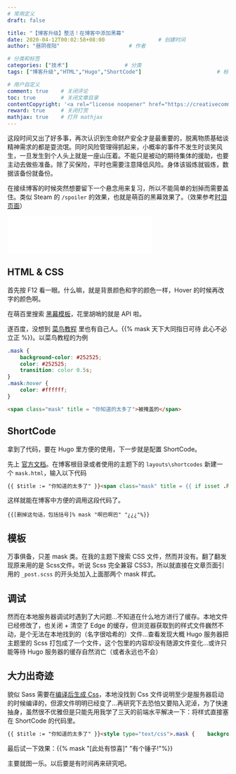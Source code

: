 ```yaml
---
# 常用定义
draft: false	                

title: "【博客升级】整活！在博客中添加黑幕"
date: 2020-04-12T00:02:58+08:00					# 创建时间
author: "昼阴夜阳"             			# 作者

# 分类和标签
categories: ["技术"]		            # 分类
tags: ["博客升级","HTML","Hugo","ShortCode"]  						# 标签，可设置多个，用逗号隔开。Hugo会自动生成标签的子URL

# 用户自定义
comment: true	 # 关闭评论
toc: true	 	 # 关闭文章目录
contentCopyright: '<a rel="license noopener" href="https://creativecommons.org/licenses/by-nc-nd/4.0/" target="_blank">CC BY-NC-ND 4.0</a>'	#自定义文章的版权规则
reward: true     # 关闭打赏
mathjax: true    # 打开 mathjax
---
```


这段时间又出了好多事，再次认识到生命财产安全才是最重要的，脱离物质基础谈精神需求的都是耍流氓。同时风险管理得抓起来，小概率的事件不发生时谈笑风生，一旦发生到个人头上就是一座山压着。不能只是被动的期待集体的援助，也要主动去做些准备。除了买保险，平时也需要注意降低风险。身体该锻炼就锻炼，数据该备份就备份。

在接续博客的时候突然想要留下一个悬念用来复习，所以不能简单的划掉而需要盖住。类似 Steam 的 `/spoiler` 的效果，也就是萌百的黑幕效果了。（效果参考[时泪页面](https://zh.moegirl.org/%E6%97%B6%E4%BB%A3%E7%9A%84%E7%9C%BC%E6%B3%AA)）

<iframe frameborder="no" border="0" marginwidth="0" marginheight="0" width=330 height=86 src="//music.163.com/outchain/player?type=2&id=1416913739&auto=0&height=66"></iframe>

## HTML & CSS

首先按 F12 看一眼。什么嘛，就是背景颜色和字的颜色一样，Hover 的时候再改字的颜色啊。

在萌百里搜索 [黑幕模板](https://zh.moegirl.org/Template:%E9%BB%91%E5%B9%95 )，花里胡哨的就是 API 啦。

遂百度，没想到 [菜鸟教程](https://c.runoob.com/codedemo/5646) 里也有自己人。{{% mask 天下大同指日可待 此心不必立正 %}}。以菜鸟教程的为例

```css
.mask {
    background-color: #252525;
    color: #252525;
    transition: color 0.5s;
}
.mask:hover {
    color: #ffffff;
}
```

```html
<span class="mask" title = "你知道的太多了">被掩盖的</span>
```

## ShortCode

拿到了代码，要在 Hugo 里方便的使用，下一步就是配置 ShortCode。

先上 [官方文档](https://gohugo.io/content-management/shortcodes/)。在博客根目录或者使用的主题下的 `layouts\shortcodes` 新建一个 `mask.html`，输入以下代码

```html
{{ $title := "你知道的太多了" }}<span class="mask" title = {{ if isset .Params 1 }}{{ .Get 1 }}{{ else }}{{ $title }}{{ end }}>{{ .Get 0 }}</span>
```

这样就能在博客中方便的调用这段代码了。

```
{{[删掉这句话，包括括号]% mask "啊巴啊巴" "¿¿¿"%}}
```

## 模板

万事俱备，只差 mask 类。在我的主题下搜索 CSS 文件，然而并没有。翻了翻发现原来用的是 Scss文件。听说 Scss 完全兼容 CSS3，所以就直接在文章页面引用的 `_post.scss` 的开头处加入上面那两个 mask 样式。

## 调试

然而在本地服务器调试时遇到了大问题...不知道在什么地方进行了缓存。本地文件已经修改了，也关闭 + 清空了 Edge 的缓存，但浏览器获取到的样式文件巍然不动，是个无法在本地找到的（名字很哈希的）文件...查看发现大概 Hugo 服务器把主题里的 Scss 打包成了一个文件，这个包里的内容却没有随源文件变化...或许只能等待 Hugo 服务器的缓存自然消亡（或者永远也不会）

## 大力出奇迹

貌似 Sass 需要在[编译后生成 Css](https://wocai.de/post/2019/03/%E5%9C%A8-hugo-%E4%B8%AD%E4%BD%BF%E7%94%A8-sass/)，本地没找到 Css 文件说明至少是服务器启动的时候编译的，但源文件明明已经变了...再研究下去恐怕又要陷入泥淖，为了快速抽身，虽然很不优雅但是只能先用我学了三天的前端水平解决一下：将样式直接塞在 ShortCode 的代码里。

```html
{{ $title := "你知道的太多了" }}<style type="text/css">.mask {    background-color: #252525;    color: #252525;    transition: color 0.5s;}.mask:hover {    color: #ffffff;}</style><span class="mask" title = {{ if isset .Params 1 }}{{ .Get 1 }}{{ else }}{{ $title }}{{ end }}>{{ .Get 0 }}</span>
```

最后试一下效果：{{% mask "[此处有惊喜]" "有个锤子!"%}}

主要就图一乐。以后要是有时间再来研究吧。
